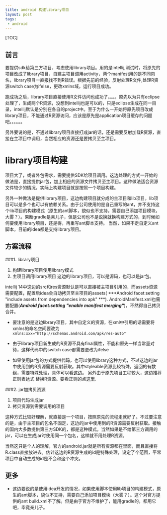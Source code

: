 ```yaml
---
title: android 构建library项目
layout: post
tags:
 - android
---
```


[TOC]


前言
---
要提供sdk给第三方项目，考虑使用library项目。用的是intellij,测试时，将原先的项目改成了library项目，自建主项目调用activity，两个manifest用的是不同包名，library项目一直报找不到R错误。根据先前的经验，反射处理R文件,处理R资源switch case为ifelse，更改xmlns域，运行项目成功。

跑成功之后，library项目直接使用R文件访问也成功了。。。。原先以为只有eclipse处理了，生成两个R资源，没想到intellij也是可以的，只是eclipse生成在同一目录，intellij默认是分别在各自的project中。至于为什么一开始将原先项目改成library项目，不能通过R资源访问，应该是原先是application项目缓存的问题吧。。。。。。

另外要说的是，不通过library项目直接打成jar的话，还是需要反射加载R资源，直接在主项目中调用，当然相应的资源还是要拷贝至主项目。

library项目构建
======

项目大了，或者外包需求，需要提供SDK给项目调用。这边处理的方式一开始的做法是，直接提供jar包，加上相应的资源文件拷贝至主项目。这种做法适合资源文件较少的情况，实际上构建项目就是按照一个项目构建。

另外一种做法是提供library项目，这边构建项目就分成的主项目和lib项目，lib项目可以是多个也可以有依赖关系。由于公司使用的是自己重写的ant，并不支持这个lib项目的构建模式（原生的ant脚本，貌似也不支持，需要自己添加项目模块，大雾？）。果断gradle是亲儿子，但是公司也不是说换就换构建方式的，到时候如何要使用library项目，还是得，再重写ant脚本支持。 当然，如果不走自定义ant脚本，目前的idea都是支持library项目。



方案流程
---
###1. library项目
1. 构建library项目使用library模式
2. 主项目调用library项目
这边的library项目，可以是源码，也可以是jar包。

intellij 14中这边的src和res资源默认是可以直接被主项目引用的，而assets资源需要配置，配置后idea会自动拷贝至主项目的assets( ***Android facet:setting "include assets from dependencies into apk" ***). AndroidManifest.xml也需要配置(***Android facet:setting "enable manifest merging"***)，不然得自己拷贝合并。

- 要注意的是这边library项目，其中自定义的资源，在xml中引用的话需要将xmlns的命名空间要改为
```xmlns:xxx="http://schemas.android.com/apk/res-auto"```

- 由于library项目新生成的R资源不具有final属性，不能和原先一样当常量对待，这样代码中的switch case都需要更改为ifelse


- 如果使用jar包的方式提供代码，也可以使用library这种方式，不过这边的jar中使用到的R资源需要反射获取。其中styleable资源比较特殊，返回的有数组，需要特殊处理，具体可以看[这边](https://onedrive.live.com/redir?resid=e6010db69e736b71!142&authkey=!AM-pT3Lbyjg-GoE&ithint=file%2cjava)。
另外由于原先项目工程较大，这边推荐正则表达式 替换R资源。要看正则的点[这里](http://deerchao.net/tutorials/regex/regex.htm).

###2. jar加拷贝资源
1. 项目代码生成jar
2.  拷贝资源到需要调用的项目

这种方式比较好理解，就直接是一个项目，按照原先的流程走就好了。不过要注意的是，由于主项目的包名不固定，这边的jar中使用到的R资源需要反射获取。接触的国内大多数提供第三方SDK的，都是这种模式。当然如果是不给第三方调用的jar，可以在生成jar时使用同一个包名，这样就不用处理R资源。

当然这只是个人的理解，官方的android.jar就是所有资源都在里面，而且直接将R.class直接放进去。估计这边的R资源生成的id是特殊处理，设定了个范围，平常项目中自动生成的id是不会和这个冲突。


更多
---
 - 这边要说的是使用idea开发的情况，如果使用脚本使用lib项目的构建模式，原生的ant脚本，貌似不支持，需要自己添加项目模块（大雾？）。这个对官方提供的ant build.xml不了解。但是由于官方不维护了，能用gradle的，都用它吧，毕竟亲儿子。

